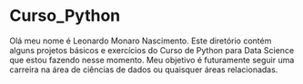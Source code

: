 # Curso_Python
Olá meu nome é Leonardo Monaro Nascimento.
Este diretório contém alguns projetos básicos e exercícios do Curso de Python para Data Science que estou fazendo nesse momento.
Meu objetivo é futuramente seguir uma carreira na área de ciências de dados ou quaisquer áreas relacionadas.
